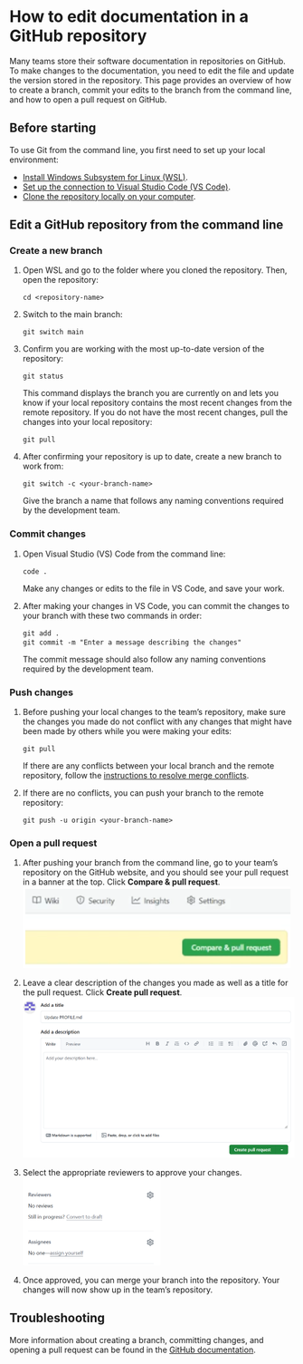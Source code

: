 # How to edit documentation in a GitHub repository 

Many teams store their software documentation in repositories on GitHub. To make changes to the documentation, you need to edit the file and update the version stored in the repository. 
This page provides an overview of how to create a branch, commit your edits to the branch from the command line, and how to open a pull request on GitHub.

## Before starting

To use Git from the command line, you first need to set up your local environment: 
- [Install Windows Subsystem for Linux (WSL)](https://learn.microsoft.com/en-us/windows/wsl/install). 
- [Set up the connection to Visual Studio Code (VS Code)](https://code.visualstudio.com/docs/setup/setup-overview). 
- [Clone the repository locally on your computer](https://docs.github.com/en/repositories/creating-and-managing-repositories/cloning-a-repository?tool=cli).

## Edit a GitHub repository from the command line

### Create a new branch

1. Open WSL and go to the folder where you cloned the repository. Then, open the repository:
   ```shell
   cd <repository-name>
   ```
2. Switch to the main branch:
   ```shell
   git switch main
   ```
3. Confirm you are working with the most up-to-date version of the repository:
   ```shell
   git status
   ```
   This command displays the branch you are currently on and lets you know if your local repository contains the most recent changes from the remote repository.
   If you do not have the most recent changes, pull the changes into your local repository:
   ```shell
   git pull
   ```
4. After confirming your repository is up to date, create a new branch to work from:
   ```shell
   git switch -c <your-branch-name>
   ```
   Give the branch a name that follows any naming conventions required by the development team.

### Commit changes

1. Open Visual Studio (VS) Code from the command line:
   ```shell
   code .
   ```
   Make any changes or edits to the file in VS Code, and save your work. 

2. After making your changes in VS Code, you can commit the changes to your branch with these two commands in order:
   ```shell
   git add . 
   git commit -m "Enter a message describing the changes"
   ```
   The commit message should also follow any naming conventions required by the development team.

### Push changes

1. Before pushing your local changes to the team’s repository, make sure the changes you made do not conflict with any changes that might have been made by others while you were making your edits:
   ```shell
   git pull 
   ```
   If there are any conflicts between your local branch and the remote repository, follow the [instructions to resolve merge conflicts](https://docs.github.com/en/pull-requests/collaborating-with-pull-requests/addressing-merge-conflicts/resolving-a-merge-conflict-using-the-command-line).

2. If there are no conflicts, you can push your branch to the remote repository:
   ```shell
   git push -u origin <your-branch-name>
   ```

### Open a pull request 

1. After pushing your branch from the command line, go to your team’s repository on the GitHub website, and you should see your pull request in a banner at the top. Click **Compare & pull request**.  
![compare and open pr](../images/comparepr.PNG)

2. Leave a clear description of the changes you made as well as a title for the pull request. Click **Create pull request**.
 ![create pull request](../images/createpullrequest.PNG)

3. Select the appropriate reviewers to approve your changes.   
   ![reviewers](../images/reviewers.PNG)

4. Once approved, you can merge your branch into the repository. Your changes will now show up in the team’s repository.

## Troubleshooting

More information about creating a branch, committing changes, and opening  a pull request can be found in the [GitHub documentation](https://docs.github.com/en/pull-requests). 






